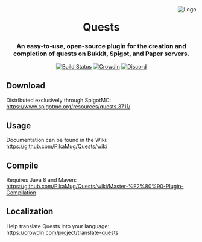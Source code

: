 <img src="https://static.wikia.nocookie.net/minecraft_gamepedia/images/e/e9/Book_and_Quill_JE2_BE2.png" alt="Logo" align="right">
<div align="center">
  <h1>Quests</h1>
  <h3>An easy-to-use, open-source plugin for the creation and completion of quests on Bukkit, Spigot, and Paper servers.</h4>

[![Build Status](https://ci.codemc.org/job/PikaMug/job/Quests/badge/icon)](https://ci.codemc.org/job/PikaMug/job/Quests/)
[![Crowdin](https://d322cqt584bo4o.cloudfront.net/translate-quests/localized.svg)](https://crowdin.com/project/translate-quests)
[![Discord](https://discordapp.com/api/guilds/506992958894243860/widget.png?style=shield)](https://discordapp.com/invite/d56CQ6e)
</div>

Download
---

Distributed exclusively through SpigotMC: https://www.spigotmc.org/resources/quests.3711/

Usage
---

Documentation can be found in the Wiki: https://github.com/PikaMug/Quests/wiki

Compile
---

Requires Java 8 and Maven: https://github.com/PikaMug/Quests/wiki/Master-%E2%80%90-Plugin-Compilation

Localization
---

Help translate Quests into your language: https://crowdin.com/project/translate-quests
